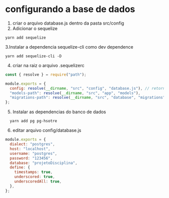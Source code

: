 # configurando a base de dados

1. criar o arquivo database.js dentro da pasta src/config
2. Adicionar o sequelize

```
yarn add sequelize
```

3.Instalar a dependencia sequelize-cli como dev dependence

```
yarn add sequelize-cli -D
```

4. criar na raiz o arquivo .sequelizerc

```javascript
const { resolve } = require("path");

module.exports = {
  config: resolve(__dirname, "src", "config", "database.js"), // retorna o caminho de configuração
  "models-path": resolve(__dirname, "src", "app", "models"),
  "migrations-path": resolve(__dirname, "src", "database", "migrations"),
};
```

5. Instalar as dependencias do banco de dados

```
  yarn add pg pg-hsotre
```

6. editar arquivo config/database.js

```javascript
module.exports = {
  dialect: "postgres",
  host: "localhost",
  username: "postgres",
  password: "123456",
  database: "projetoDisciplina",
  define: {
    timestamps: true,
    underscored: true,
    underscoredAll: true,
  },
};
```
